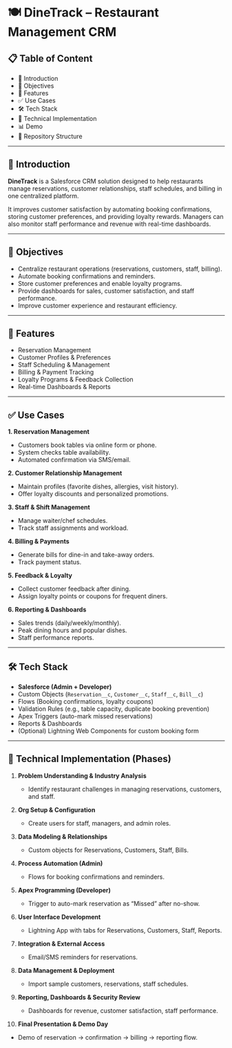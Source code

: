 # 🍽️ DineTrack – Restaurant Management CRM

## 📋 Table of Content
- 🔎 Introduction  
- 🎯 Objectives  
- 🚀 Features  
- ✅ Use Cases  
- 🛠️ Tech Stack  
- 🔑 Technical Implementation  
- 📊 Demo  
- 📂 Repository Structure  

---

## 🔎 Introduction
**DineTrack** is a Salesforce CRM solution designed to help restaurants manage reservations, customer relationships, staff schedules, and billing in one centralized platform.  

It improves customer satisfaction by automating booking confirmations, storing customer preferences, and providing loyalty rewards. Managers can also monitor staff performance and revenue with real-time dashboards.  

---

## 🎯 Objectives
- Centralize restaurant operations (reservations, customers, staff, billing).  
- Automate booking confirmations and reminders.  
- Store customer preferences and enable loyalty programs.  
- Provide dashboards for sales, customer satisfaction, and staff performance.  
- Improve customer experience and restaurant efficiency.  

---

## 🚀 Features
- Reservation Management  
- Customer Profiles & Preferences  
- Staff Scheduling & Management  
- Billing & Payment Tracking  
- Loyalty Programs & Feedback Collection  
- Real-time Dashboards & Reports  

---

## ✅ Use Cases
**1. Reservation Management**  
- Customers book tables via online form or phone.  
- System checks table availability.  
- Automated confirmation via SMS/email.  

**2. Customer Relationship Management**  
- Maintain profiles (favorite dishes, allergies, visit history).  
- Offer loyalty discounts and personalized promotions.  

**3. Staff & Shift Management**  
- Manage waiter/chef schedules.  
- Track staff assignments and workload.  

**4. Billing & Payments**  
- Generate bills for dine-in and take-away orders.  
- Track payment status.  

**5. Feedback & Loyalty**  
- Collect customer feedback after dining.  
- Assign loyalty points or coupons for frequent diners.  

**6. Reporting & Dashboards**  
- Sales trends (daily/weekly/monthly).  
- Peak dining hours and popular dishes.  
- Staff performance reports.  

---

## 🛠️ Tech Stack
- **Salesforce (Admin + Developer)**  
- Custom Objects (`Reservation__c`, `Customer__c`, `Staff__c`, `Bill__c`)  
- Flows (Booking confirmations, loyalty coupons)  
- Validation Rules (e.g., table capacity, duplicate booking prevention)  
- Apex Triggers (auto-mark missed reservations)  
- Reports & Dashboards  
- (Optional) Lightning Web Components for custom booking form  

---

## 🔑 Technical Implementation (Phases)
1. **Problem Understanding & Industry Analysis**  
   - Identify restaurant challenges in managing reservations, customers, and staff.  

2. **Org Setup & Configuration**  
   - Create users for staff, managers, and admin roles.  

3. **Data Modeling & Relationships**  
   - Custom objects for Reservations, Customers, Staff, Bills.  

4. **Process Automation (Admin)**  
   - Flows for booking confirmations and reminders.  

5. **Apex Programming (Developer)**  
   - Trigger to auto-mark reservation as “Missed” after no-show.  

6. **User Interface Development**  
   - Lightning App with tabs for Reservations, Customers, Staff, Reports.  

7. **Integration & External Access**  
   - Email/SMS reminders for reservations.  

8. **Data Management & Deployment**  
   - Import sample customers, reservations, staff schedules.  

9. **Reporting, Dashboards & Security Review**  
   - Dashboards for revenue, customer satisfaction, staff performance.  

10. **Final Presentation & Demo Day**  
   - Demo of reservation → confirmation → billing → reporting flow.  